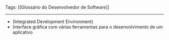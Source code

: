 
Tags: [[Glossário do Desenvolvedor de Software]]

----

- (Integrated Development Environment)
- Interface gráfica com várias ferramentas para o desenvolvimento de um aplicativo